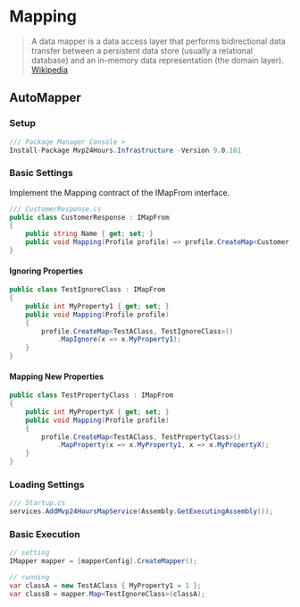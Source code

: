 # Mapping
> A data mapper is a data access layer that performs bidirectional data transfer between a persistent data store (usually a relational database) and an in-memory data representation (the domain layer). [Wikipedia](https://en.wikipedia.org/wiki/Data_mapper_pattern)

## AutoMapper

### Setup
```csharp
/// Package Manager Console >
Install-Package Mvp24Hours.Infrastructure -Version 9.0.101
```

### Basic Settings
Implement the Mapping contract of the IMapFrom interface.

```csharp
/// CustomerResponse.cs
public class CustomerResponse : IMapFrom
{
    public string Name { get; set; }
    public void Mapping(Profile profile) => profile.CreateMap<Customer, CustomerResponse>();
}
```

#### Ignoring Properties
```csharp
public class TestIgnoreClass : IMapFrom
{
    public int MyProperty1 { get; set; }
    public void Mapping(Profile profile)
    {
        profile.CreateMap<TestAClass, TestIgnoreClass>()
            .MapIgnore(x => x.MyProperty1);
    }
}
```

#### Mapping New Properties
```csharp
public class TestPropertyClass : IMapFrom
{
    public int MyPropertyX { get; set; }
    public void Mapping(Profile profile)
    {
        profile.CreateMap<TestAClass, TestPropertyClass>()
            .MapProperty(x => x.MyProperty1, x => x.MyPropertyX);
    }
}
```

### Loading Settings
```csharp
/// Startup.cs
services.AddMvp24HoursMapService(Assembly.GetExecutingAssembly());
```

### Basic Execution
```csharp
// setting
IMapper mapper = [mapperConfig].CreateMapper();

// running
var classA = new TestAClass { MyProperty1 = 1 };
var classB = mapper.Map<TestIgnoreClass>(classA);
```